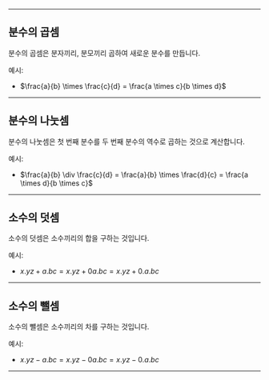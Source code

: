***

## 분수의 곱셈

분수의 곱셈은 분자끼리, 분모끼리 곱하여 새로운 분수를 만듭니다.

예시:

- $\frac{a}{b} \times \frac{c}{d} = \frac{a \times c}{b \times d}$

***

## 분수의 나눗셈

분수의 나눗셈은 첫 번째 분수를 두 번째 분수의 역수로 곱하는 것으로 계산합니다.

예시:

- $\frac{a}{b} \div \frac{c}{d} = \frac{a}{b} \times \frac{d}{c} = \frac{a \times d}{b \times c}$

***

## 소수의 덧셈

소수의 덧셈은 소수끼리의 합을 구하는 것입니다.

예시:

- $x.yz + a.bc = x.yz + 0a.bc = x.yz + 0.a.bc$

***

## 소수의 뺄셈

소수의 뺄셈은 소수끼리의 차를 구하는 것입니다.

예시:

- $x.yz - a.bc = x.yz - 0a.bc = x.yz - 0.a.bc$

***
